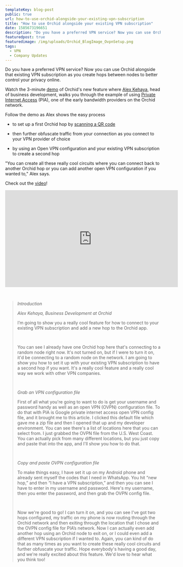 ```yaml
---
templateKey: blog-post
public: true
url: how-to-use-orchid-alongside-your-existing-vpn-subscription
title: "How to use Orchid alongside your existing VPN subscription"
date: 1585673196651
description: "Do you have a preferred VPN service? Now you can use Orchid alongside that existing VPN subscription as you create hops between nodes to better control your privacy online."
featuredpost: true
featuredimage: /img/uploads/Orchid_BlogImage_OvpnSetup.png
tags:
  - VPN
  - Company Updates
---
```

Do you have a preferred VPN service? Now you can use Orchid alongside that existing VPN subscription as you create hops between nodes to better control your privacy online.

Watch the 3-minute [demo](https://youtu.be/KpEtlUQV1vw) of Orchid's new feature where [Alex Kehaya](https://twitter.com/afkehaya), head of business development, walks you through the example of using [Private Internet Access](https://www.privateinternetaccess.com/) (PIA), one of the early bandwidth providers on the Orchid network.

Follow the demo as Alex shows the easy process 

-   to set up a first Orchid hop by [scanning a QR code](https://blog.orchid.com/get-hopping-faster-making-privacy-easier-with-qr-codes/) 

-   then further obfuscate traffic from your connection as you connect to your VPN provider of choice

-   by using an Open VPN configuration and your existing VPN subscription to create a second hop

"You can create all these really cool circuits where you can connect back to another Orchid hop or you can add another open VPN configuration if you wanted to," Alex says.

Check out the [video](https://youtu.be/KpEtlUQV1vw)!

<iframe width="560" height="315" src="https://www.youtube.com/embed/KpEtlUQV1vw" frameborder="0" allow="accelerometer; autoplay; encrypted-media; gyroscope; picture-in-picture" allowfullscreen></iframe>

&nbsp;

> *Introduction*
> 
> *Alex Kehaya, Business Development at Orchid*
> 
> I’m going to show you a really cool feature for how to connect to your existing VPN subscription and add a new hop to the Orchid app. 
> 
> &nbsp;
> 
> You can see I already have one Orchid hop here that's connecting to a random node right now. It's not turned on, but if I were to turn it on, it'd be connecting to a random node on the network. I am going to show you how to set it up with your existing VPN subscription to have a second hop if you want. It's a really cool feature and a really cool way we work with other VPN companies. 
> 
> &nbsp;
> 
> *Grab an VPN configuration file*
> 
> First of all what you're going to want to do is get your username and password handy as well as an open VPN (OVPN)  configuration file. To do that with PIA is Google private internet access open VPN config file, and it brought me to this article. I clicked this default file which gave me a zip file and then I opened that up and my developer environment. You can see there's a list of locations here that you can select from. I just grabbed the OVPN file from the U.S. West Coast. You can actually pick from many different locations, but you just copy and paste that into the app, and I'll show you how to do that. 
> 
> &nbsp;
> 
> *Copy and paste OVPN configuration file*
> 
> To make things easy, I have set it up on my Android phone and already sent myself the codes that I need in WhatsApp. You hit “new hop,” and then “I have a VPN subscription,” and then you can see I have to enter in my username and password. Here's my username, then you enter the password, and then grab the OVPN config file.
> 
> &nbsp;
> 
> Now we're good to go! I can turn it on, and you can see I've got two hops configured, my traffic on my phone is now routing through the Orchid network and then exiting through the location that I chose and the OVPN config file for PIA’s network. Now I can actually even add another hop using an Orchid node to exit on, or I could even add a different VPN subscription if I wanted to. Again, you can kind of do that as many times as you want to create these really cool circuits and further obfuscate your traffic. Hope everybody's having a good day, and we're really excited about this feature. We'd love to hear what you think too!